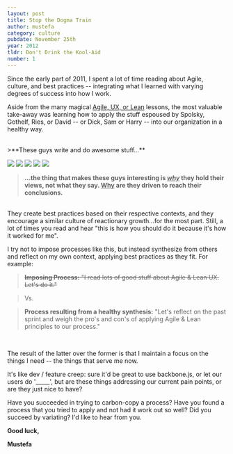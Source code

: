 ```yaml
---
layout: post
title: Stop the Dogma Train
author: mustefa
category: culture
pubdate: November 25th
year: 2012
tldr: Don't Drink the Kool-Aid
number: 1
---
```


Since the early part of 2011, I spent a lot of time reading about Agile, culture, and best practices -- integrating what I learned with varying degrees of success into how I work.

Aside from the many magical 
<a class="highlight" href="http://www.allaboutunicorns.com/images/logo.jpg">Agile, UX, or Lean</a>
lessons, the most valuable take-away was learning how to apply the stuff espoused by Spolsky, Gothelf, Ries, or David -- or Dick, Sam or Harry -- into our organization in a healthy way.

<br />
>**<span class="highlight-green">These guys write and do awesome stuff...</span>**

<a href="http://www.joelonsoftware.com" target="_blank"><img src="{{ site.assets }}/images/spolsky.png"></a>
<a href="http://www.jeffgothelf.com/blog/" target="_blank"><img src="{{ site.assets }}/images/gothelf.png"></a>
<a href="http://david.heinemeierhansson.com" target="_blank"><img src="{{ site.assets }}/images/david.png"></a>
<a href="https://twitter.com/jack" target="_blank"><img src="{{ site.assets }}/images/dorsey.png"></a>
<a href="https://twitter.com/ericries" target="_blank"><img src="{{ site.assets }}/images/ries.png"></a>

>**<span class="highlight-green">...the thing that makes these guys interesting is <u>*why</u>* they hold their views, not what they say. <u>Why</u> are they driven to reach their conclusions.</span>**

<br />
They create best practices based on their respective contexts, and they encourage a similar culture of reactionary growth...for the most part. Still, a lot of times you read and hear "this is how you should do it because it's how it worked for me". 

I try not to impose processes like this, but instead synthesize from others and reflect on my own context, applying best practices as they fit. For example:
<br />
><s>**Imposing Process:** "I read lots of good stuff about Agile & Lean UX. Let's do it."</s>

>Vs.

>**Process resulting from a healthy synthesis:** "Let's reflect on the past sprint and weigh the pro's and con's of applying Agile & Lean principles to our process."

<br />

The result of the latter over the former is that I maintain a focus on the things I need -- the things that serve me now.

It's like dev / feature creep: sure it'd be great to use backbone.js, or let our users do '_____', but are these things addressing our current pain points, or are they just nice to have?

Have you succeeded in trying to carbon-copy a process? Have you found a process that you tried to apply and not had it work out so well? Did you succeed by variating? I'd like to hear from you.

**Good luck,**

**Mustefa**
<br />